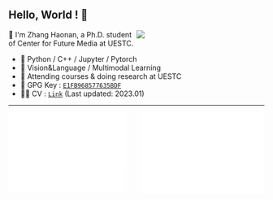 ## Hello, World ! 👋

[<img align="right" width="50%" src="https://github-readme-stats.vercel.app/api?username=zchoi&count_private=true&title_color=FFFFFF&icon_color=FFFFFF&text_color=FFFFFF&show_icons=true&bg_color=DEG,e66446,924f93">](https://github.com/zchoi/github-readme-stats)

👻 I'm Zhang Haonan, a Ph.D. student of Center for Future Media at UESTC. 
- 🦾 Python / C++ / Jupyter / Pytorch
- 🤔 Vision&Language / Multimodal Learning
- 🌱 Attending courses & doing research at UESTC
- 🔑 GPG Key : [`E1FB968577635BDF`](https://github.com/zchoi.gpg)
- 🙋‍♂️ CV : [`Link`](https://drive.google.com/file/d/1iJTcQ7iIBI38nwUMtZYA4Lee0Kp_I7cU/view?usp=share_link) (Last updated: 2023.01)
---

[<img align="left" width="46%" src="repo-info.svg">](#)
[<img align="right" width="48%" src="language.svg">](#)
[<img align="left" width="45%" src="comment_reaction.svg">](#)
